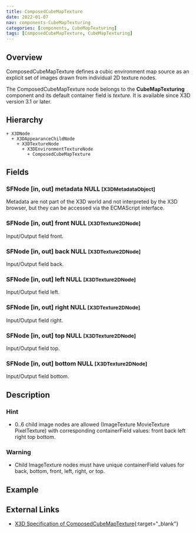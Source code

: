 ```yaml
---
title: ComposedCubeMapTexture
date: 2022-01-07
nav: components-CubeMapTexturing
categories: [components, CubeMapTexturing]
tags: [ComposedCubeMapTexture, CubeMapTexturing]
---
```

<style>
.post h3 {
  word-spacing: 0.2em;
}
</style>

## Overview

ComposedCubeMapTexture defines a cubic environment map source as an explicit set of images drawn from individual 2D texture nodes.

The ComposedCubeMapTexture node belongs to the **CubeMapTexturing** component and its default container field is *texture.* It is available since X3D version 3.1 or later.

## Hierarchy

```
+ X3DNode
  + X3DAppearanceChildNode
    + X3DTextureNode
      + X3DEnvironmentTextureNode
        + ComposedCubeMapTexture
```

## Fields

### SFNode [in, out] **metadata** NULL <small>[X3DMetadataObject]</small>

Metadata are not part of the X3D world and not interpreted by the X3D browser, but they can be accessed via the ECMAScript interface.

### SFNode [in, out] **front** NULL <small>[X3DTexture2DNode]</small>

Input/Output field front.

### SFNode [in, out] **back** NULL <small>[X3DTexture2DNode]</small>

Input/Output field back.

### SFNode [in, out] **left** NULL <small>[X3DTexture2DNode]</small>

Input/Output field left.

### SFNode [in, out] **right** NULL <small>[X3DTexture2DNode]</small>

Input/Output field right.

### SFNode [in, out] **top** NULL <small>[X3DTexture2DNode]</small>

Input/Output field top.

### SFNode [in, out] **bottom** NULL <small>[X3DTexture2DNode]</small>

Input/Output field bottom.

## Description

### Hint

- 0..6 child image nodes are allowed (ImageTexture MovieTexture PixelTexture) with corresponding containerField values: front back left right top bottom.

### Warning

- Child ImageTexture nodes must have unique containerField values for back, bottom, front, left, right, or top.

## Example

<x3d-canvas src="https://create3000.github.io/media/examples/CubeMapTexturing/ComposedCubeMapTexture/ComposedCubeMapTexture.x3d"></x3d-canvas>

## External Links

- [X3D Specification of ComposedCubeMapTexture](https://www.web3d.org/documents/specifications/19775-1/V4.0/Part01/components/environmentalTexturing.html#ComposedCubeMapTexture){:target="_blank"}
